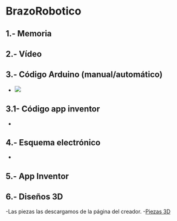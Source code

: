 # BrazoRobotico

## 1.- Memoria
## 2.- Vídeo 
## 3.- Código Arduino (manual/automático)
- <img src="https://docs.google.com/drawings/d/1vqtFs_9csFwfTT-35Su0XuSZQQrZXpokqybvC3j2C-8/edit" />
## 3.1- Código app inventor
-
## 4.- Esquema electrónico
-
## 5.- App Inventor
## 6.- Diseños 3D
-Las piezas las descargamos de la página del creador.
-[Piezas 3D](https://www.thingiverse.com/thing:1015238)


